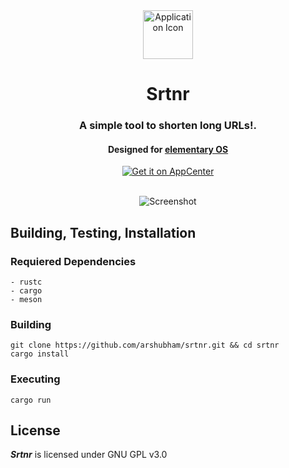 <div align="center">
  <img class="center" width="80" height="78" src="" alt="Application Icon">
  <h1 align="center">Srtnr</h1>
  <h3 align="center">A simple tool to shorten long URLs!.</h3>
  <h4 align="center">Designed for <a href="https://elementary.io">elementary OS</h4>
  <a href="https://appcenter.elementary.io/com.github.arshubham.srtnr" target="_blank">
    <img align="center" src="https://appcenter.elementary.io/badge.svg" alt="Get it on AppCenter">
    </a>
</div>

<br/>


<p align="center">
    <img src="" alt="Screenshot"> <br>
</p>


## Building, Testing, Installation


### Requiered Dependencies

```
- rustc
- cargo
- meson
```

### Building

```
git clone https://github.com/arshubham/srtnr.git && cd srtnr
cargo install

```

### Executing
```
cargo run
```

## License

**_Srtnr_** is licensed under GNU GPL v3.0
